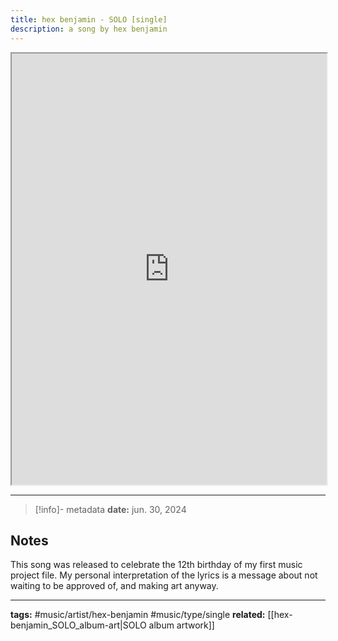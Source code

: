 ```yaml
---
title: hex benjamin - SOLO [single]
description: a song by hex benjamin
---
```

<iframe src='https://songwhip.com/hexbenjamin/solo' width=100% height=690px></iframe>

---
> [!info]- metadata
> **date:** jun. 30, 2024

## Notes
This song was released to celebrate the 12th birthday of my first music project file. My personal interpretation of the lyrics is a message about not waiting to be approved of, and making art anyway.

---
**tags:** #music/artist/hex-benjamin #music/type/single
**related:** [[hex-benjamin_SOLO_album-art|SOLO album artwork]]
